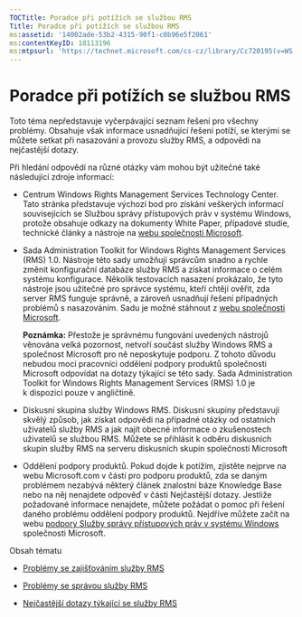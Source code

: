 ```yaml
---
TOCTitle: Poradce při potížích se službou RMS
Title: Poradce při potížích se službou RMS
ms:assetid: '14002ade-53b2-4315-90f1-c0b96e5f2061'
ms:contentKeyID: 18113196
ms:mtpsurl: 'https://technet.microsoft.com/cs-cz/library/Cc720195(v=WS.10)'
---
```


Poradce při potížích se službou RMS
===================================

Toto téma nepředstavuje vyčerpávající seznam řešení pro všechny problémy. Obsahuje však informace usnadňující řešení potíží, se kterými se můžete setkat při nasazování a provozu služby RMS, a odpovědi na nejčastější dotazy.

Při hledání odpovědí na různé otázky vám mohou být užitečné také následující zdroje informací:

-   Centrum Windows Rights Management Services Technology Center. Tato stránka představuje výchozí bod pro získání veškerých informací souvisejících se Službou správy přístupových práv v systému Windows, protože obsahuje odkazy na dokumenty White Paper, případové studie, technické články a nástroje na [webu společnosti Microsoft](http://go.microsoft.com/fwlink/?linkid=26724).

-   Sada Administration Toolkit for Windows Rights Management Services (RMS) 1.0. Nástroje této sady umožňují správcům snadno a rychle změnit konfigurační databáze služby RMS a získat informace o celém systému konfigurace. Několik testovacích nasazení prokázalo, že tyto nástroje jsou užitečné pro správce systému, kteří chtějí ověřit, zda server RMS funguje správně, a zároveň usnadňují řešení případných problémů s nasazováním. Sadu je možné stáhnout z [webu společnosti Microsoft](http://go.microsoft.com/fwlink/?linkid=33841).

    **Poznámka:** Přestože je správnému fungování uvedených nástrojů věnována velká pozornost, netvoří součást služby Windows RMS a společnost Microsoft pro ně neposkytuje podporu. Z tohoto důvodu nebudou moci pracovníci oddělení podpory produktů společnosti Microsoft odpovídat na dotazy týkající se této sady. Sada Administration Toolkit for Windows Rights Management Services (RMS) 1.0 je k dispozici pouze v angličtině.

-   Diskusní skupina služby Windows RMS. Diskusní skupiny představují skvělý způsob, jak získat odpovědi na případné otázky od ostatních uživatelů služby RMS a jak najít obecné informace o zkušenostech uživatelů se službou RMS. Můžete se přihlásit k odběru diskusních skupin služby RMS na serveru diskusních skupin společnosti Microsoft 

-   Oddělení podpory produktů. Pokud dojde k potížím, zjistěte nejprve na webu Microsoft.com v části pro podporu produktů, zda se daným problémem nezabývá některý článek znalostní báze Knowledge Base nebo na něj nenajdete odpověď v části Nejčastější dotazy. Jestliže požadované informace nenajdete, můžete požádat o pomoc při řešení daného problému oddělení podpory produktů. Nejdříve můžete začít na webu [podpory Služby správy přístupových práv v systému Windows](http://go.microsoft.com/fwlink/?linkid=33883) společnosti Microsoft.

Obsah tématu

-   [Problémy se zajišťováním služby RMS](https://technet.microsoft.com/b0e6ef48-ab38-4426-be5b-811cf64c45c0)

-   [Problémy se správou služby RMS](https://technet.microsoft.com/97013c08-d3fa-4ea0-8914-995b6c97f900)

-   [Nejčastější dotazy týkající se služby RMS](https://technet.microsoft.com/0f14390c-8de5-4829-95af-87f48d13869c)
